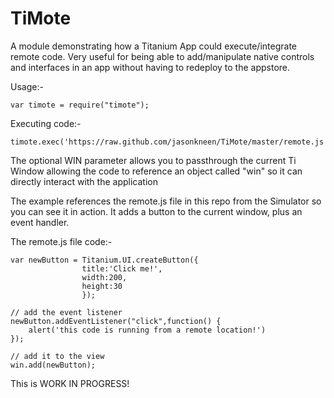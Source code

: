 TiMote
=======

A module demonstrating how a Titanium App could execute/integrate remote code. Very useful for being able to add/manipulate native controls and interfaces in an app without having to redeploy to the appstore.

Usage:-

	var timote = require("timote");
	
Executing code:-
	
	timote.exec('https://raw.github.com/jasonkneen/TiMote/master/remote.js',WIN);
	
The optional WIN parameter allows you to passthrough the current Ti Window allowing the code to reference an object called "win" so it can directly interact with the application

The example references the remote.js file in this repo from the Simulator so you can see it in action. It adds a button to the current window, plus an event handler.

The remote.js file code:-

	var newButton = Titanium.UI.createButton({
					title:'Click me!',			
					width:200,
					height:30
					});
					
	// add the event listener
	newButton.addEventListener("click",function() {
		alert('this code is running from a remote location!')
	});
	
	// add it to the view
	win.add(newButton);

This is WORK IN PROGRESS!
	